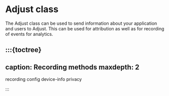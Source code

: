 # Adjust class

The Adjust class can be used to send information about your application and users to Adjust. This can be used for attribution as well as for recording of events for analytics.

:::{toctree}
---
caption: Recording methods
maxdepth: 2
---

recording
config
device-info
privacy

:::
